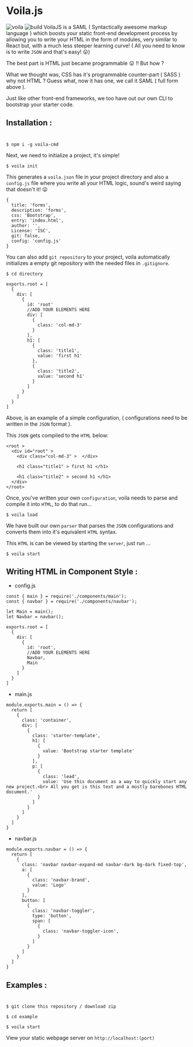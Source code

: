 # Voila.js
![voila](https://img.shields.io/badge/npm-v1.2.0-blue.svg) ![build](https://img.shields.io/badge/build-passing-green.svg)
VoilaJS is a  SAML ( Syntactically awesome markup language ) which boosts your static front-end development process by allowing you to write your HTML in the form of modules, very similar to React but, with a much less steeper learning curve! ( All you need to know is to write `JSON` and that's easy! :stuck_out_tongue:)

The best part is HTML just became programmable :stuck_out_tongue: !! But how ?

What we thought was, CSS has it's programmable counter-part ( SASS ) why not HTML ? Guess what, now it has one, we call it SAML ( full form above ).

Just like other front-end frameworks, we too have out our own CLI to bootstrap your starter code.


## Installation :
#
```
$ npm i -g voila-cmd
```

Next, we need to initialize a project, it's simple!

```
$ voila init
```

This generates a `voila.json` file in your project directory and also a `config.js` file where you write all your HTML logic, sound's weird saying that doesn't it! :stuck_out_tongue:

```
{
  title: 'forms',
  description: 'forms',
  css: 'Bootstrap',
  entry: 'index.html',
  author: '',
  License: 'ISC',
  git: false,
  config: 'config.js'
}
```
You can also add `git repository` to your project, voila automatically initializes a empty git repository with the needed files in `.gitignore`.

```
$ cd directory
```

```
exports.root = [
  {
    div: [
      {
        id: 'root'
        //ADD YOUR ELEMENTS HERE
        div: [
          {
            class: 'col-md-3'
          }
        ],
        h1: [
          {
            class: 'title1',
            value: 'first h1'
          },
          {
            class: 'title2',
            value: 'second h1'
          }
        ]
      }
    ]
  }
]
```

Above, is an example of a simple configuration, ( configurations need to be written in the `JSON` format ).

This `JSON` gets compiled to the `HTML` below:

```
<root >
  <div id="root" >
    <div class="col-md-3" >  </div>

    <h1 class="title1" > first h1 </h1>

    <h1 class="title2" > second h1 </h1>
  </div>
</root>
```


Once, you've written your own `configuration`, voila needs to parse and compile it into `HTML`, to do that run...


```
$ voila load
```

We have built our own `parser` that parses the `JSON` configurations and converts them into it's equivalent `HTML` syntax.

This `HTML` is can be viewed by starting the `server`, just run ...

```
$ voila start
```

## Writing HTML  in Component Style :

- config.js
```
const { main } = require('./components/main');
const { navbar } = require('./components/navbar');

let Main = main();
let Navbar = navbar();

exports.root = [
  {
    div: [
      {
        id: 'root',
        //ADD YOUR ELEMENTS HERE
        Navbar,
        Main
      }
    ]
  }
]
```

- main.js
```
module.exports.main = () => {
  return [
    {
      class: 'container',
      div: [
        {
          class: 'starter-template',
          h1: [
            {
              value: 'Bootstrap starter template'
            }
          ],
          p: [
            {
              class: 'lead',
              value: 'Use this document as a way to quickly start any new project.<br> All you get is this text and a mostly barebones HTML document.'
            }
          ]
        }
      ]
    }
  ]
}
```

- navbar.js
```
module.exports.navbar = () => {
  return [
    {
      class: 'navbar navbar-expand-md navbar-dark bg-dark fixed-top',
      a: [
        {
          class: 'navbar-brand',
          value: 'Logo'
        }
      ],
      button: [
        {
          class: 'navbar-toggler',
          type: 'button',
          span: [
            {
              class: 'navbar-toggler-icon',
            }
          ]
        }
      ]
    }
  ]
}
```


## Examples :
#
```
$ git clone this repository / download zip
```

```
$ cd example
```

```
$ voila start
```
View your static webpage server on `http://localhost:(port)`
